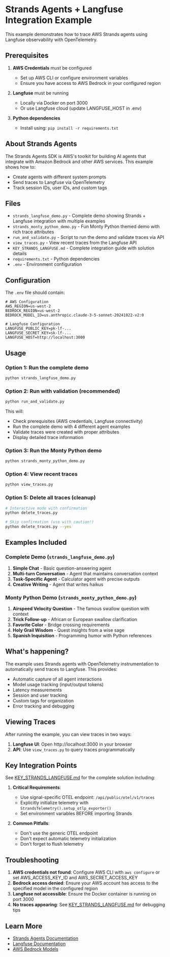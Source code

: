 # Strands Agents + Langfuse Integration Example

This example demonstrates how to trace AWS Strands agents using Langfuse observability with OpenTelemetry.

## Prerequisites

1. **AWS Credentials** must be configured
   - Set up AWS CLI or configure environment variables
   - Ensure you have access to AWS Bedrock in your configured region

2. **Langfuse** must be running
   - Locally via Docker on port 3000
   - Or use Langfuse cloud (update LANGFUSE_HOST in .env)

3. **Python dependencies**
   - Install using: `pip install -r requirements.txt`

## About Strands Agents

The Strands Agents SDK is AWS's toolkit for building AI agents that integrate with Amazon Bedrock and other AWS services. This example shows how to:
- Create agents with different system prompts
- Send traces to Langfuse via OpenTelemetry
- Track session IDs, user IDs, and custom tags

## Files

- `strands_langfuse_demo.py` - Complete demo showing Strands + Langfuse integration with multiple examples
- `strands_monty_python_demo.py` - Fun Monty Python themed demo with rich trace attributes
- `run_and_validate.py` - Script to run the demo and validate traces via API
- `view_traces.py` - View recent traces from the Langfuse API
- `KEY_STRANDS_LANGFUSE.md` - Complete integration guide with solution details
- `requirements.txt` - Python dependencies
- `.env` - Environment configuration

## Configuration

The `.env` file should contain:
```
# AWS Configuration
AWS_REGION=us-west-2
BEDROCK_REGION=us-west-2
BEDROCK_MODEL_ID=us.anthropic.claude-3-5-sonnet-20241022-v2:0

# Langfuse Configuration
LANGFUSE_PUBLIC_KEY=pk-lf-...
LANGFUSE_SECRET_KEY=sk-lf-...
LANGFUSE_HOST=http://localhost:3000
```

## Usage

### Option 1: Run the complete demo

```bash
python strands_langfuse_demo.py
```

### Option 2: Run with validation (recommended)

```bash
python run_and_validate.py
```

This will:
- Check prerequisites (AWS credentials, Langfuse connectivity)
- Run the complete demo with 4 different agent examples
- Validate traces were created with proper attributes
- Display detailed trace information

### Option 3: Run the Monty Python demo

```bash
python strands_monty_python_demo.py
```

### Option 4: View recent traces

```bash
python view_traces.py
```

### Option 5: Delete all traces (cleanup)

```bash
# Interactive mode with confirmation
python delete_traces.py

# Skip confirmation (use with caution!)
python delete_traces.py --yes
```

## Examples Included

### Complete Demo (`strands_langfuse_demo.py`)
1. **Simple Chat** - Basic question-answering agent
2. **Multi-turn Conversation** - Agent that maintains conversation context  
3. **Task-Specific Agent** - Calculator agent with precise outputs
4. **Creative Writing** - Agent that writes haikus

### Monty Python Demo (`strands_monty_python_demo.py`)
1. **Airspeed Velocity Question** - The famous swallow question with context
2. **Trick Follow-up** - African or European swallow clarification
3. **Favorite Color** - Bridge crossing requirements
4. **Holy Grail Wisdom** - Quest insights from a wise sage
5. **Spanish Inquisition** - Programming humor with Python references

## What's happening?

The example uses Strands agents with OpenTelemetry instrumentation to automatically send traces to Langfuse. This provides:

- Automatic capture of all agent interactions
- Model usage tracking (input/output tokens)
- Latency measurements
- Session and user tracking
- Custom tags for organization
- Error tracking and debugging

## Viewing Traces

After running the example, you can view traces in two ways:

1. **Langfuse UI**: Open http://localhost:3000 in your browser
2. **API**: Use `view_traces.py` to query traces programmatically

## Key Integration Points

See [KEY_STRANDS_LANGFUSE.md](KEY_STRANDS_LANGFUSE.md) for the complete solution including:

1. **Critical Requirements**:
   - Use signal-specific OTEL endpoint: `/api/public/otel/v1/traces`
   - Explicitly initialize telemetry with `StrandsTelemetry().setup_otlp_exporter()`
   - Set environment variables BEFORE importing Strands

2. **Common Pitfalls**:
   - Don't use the generic OTEL endpoint
   - Don't expect automatic telemetry initialization
   - Don't forget to flush telemetry

## Troubleshooting

1. **AWS credentials not found**: Configure AWS CLI with `aws configure` or set AWS_ACCESS_KEY_ID and AWS_SECRET_ACCESS_KEY
2. **Bedrock access denied**: Ensure your AWS account has access to the specified model in the configured region
3. **Langfuse not accessible**: Ensure the Docker container is running on port 3000
4. **No traces appearing**: See [KEY_STRANDS_LANGFUSE.md](KEY_STRANDS_LANGFUSE.md) for debugging tips

## Learn More

- [Strands Agents Documentation](https://strandsagents.com)
- [Langfuse Documentation](https://langfuse.com/docs)
- [AWS Bedrock Models](https://docs.aws.amazon.com/bedrock/latest/userguide/models-supported.html)